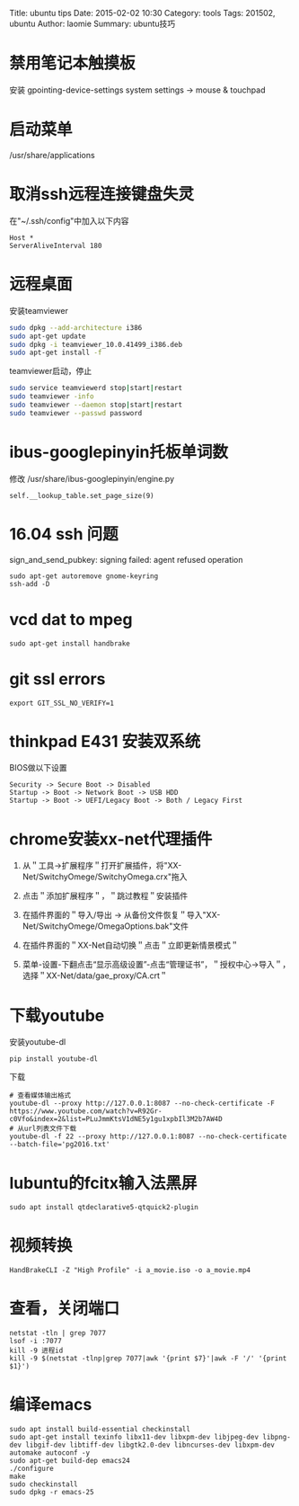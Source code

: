 Title: ubuntu tips
Date: 2015-02-02 10:30
Category: tools
Tags: 201502, ubuntu
Author: laomie
Summary: ubuntu技巧

禁用笔记本触摸板
=================================
安装 gpointing-device-settings
system settings -> mouse & touchpad

启动菜单
=========================================
/usr/share/applications

取消ssh远程连接键盘失灵
=========================================
在"~/.ssh/config"中加入以下内容
```
Host *
ServerAliveInterval 180
```

远程桌面
===========================
安装teamviewer
```bash
sudo dpkg --add-architecture i386
sudo apt-get update
sudo dpkg -i teamviewer_10.0.41499_i386.deb
sudo apt-get install -f
```

teamviewer启动，停止
```bash
sudo service teamviewerd stop|start|restart
sudo teamviewer -info
sudo teamviewer --daemon stop|start|restart
sudo teamviewer --passwd password
```

ibus-googlepinyin托板单词数
===============================
修改 /usr/share/ibus-googlepinyin/engine.py
```
self.__lookup_table.set_page_size(9)
```

16.04 ssh 问题
=========================
sign_and_send_pubkey: signing failed: agent refused operation
```
sudo apt-get autoremove gnome-keyring
ssh-add -D
```

vcd dat to mpeg
=========================
```
sudo apt-get install handbrake
```

git ssl errors
=========================
```
export GIT_SSL_NO_VERIFY=1
```

thinkpad E431 安装双系统
=====================================
BIOS做以下设置
```
Security -> Secure Boot -> Disabled
Startup -> Boot -> Network Boot -> USB HDD
Startup -> Boot -> UEFI/Legacy Boot -> Both / Legacy First
```

chrome安装xx-net代理插件
============================================
1. 从＂工具->扩展程序＂打开扩展插件，将"XX-Net/SwitchyOmege/SwitchyOmega.crx"拖入

2. 点击＂添加扩展程序＂，＂跳过教程＂安装插件

3. 在插件界面的＂导入/导出 -> 从备份文件恢复＂导入"XX-Net/SwitchyOmege/OmegaOptions.bak"文件

4. 在插件界面的＂XX-Net自动切换＂点击＂立即更新情景模式＂

5. 菜单-设置-下翻点击“显示高级设置”-点击“管理证书”，＂授权中心->导入＂，选择＂XX-Net/data/gae_proxy/CA.crt＂

下载youtube
=========================
安装youtube-dl
```
pip install youtube-dl
```
下载
```
# 查看媒体输出格式
youtube-dl --proxy http://127.0.0.1:8087 --no-check-certificate -F https://www.youtube.com/watch?v=R92Gr-c0Vfo&index=2&list=PLuJmmKtsV1dNE5y1gu1xpbIl3M2b7AW4D
# 从url列表文件下载
youtube-dl -f 22 --proxy http://127.0.0.1:8087 --no-check-certificate --batch-file='pg2016.txt'
```

lubuntu的fcitx输入法黑屏
=========================
```
sudo apt install qtdeclarative5-qtquick2-plugin
```

视频转换
==================
```
HandBrakeCLI -Z "High Profile" -i a_movie.iso -o a_movie.mp4
```

查看，关闭端口
==========
```
netstat -tln | grep 7077
lsof -i :7077
kill -9 进程id
kill -9 $(netstat -tlnp|grep 7077|awk '{print $7}'|awk -F '/' '{print $1}')
```

编译emacs
=============
```
sudo apt install build-essential checkinstall
sudo apt-get install texinfo libx11-dev libxpm-dev libjpeg-dev libpng-dev libgif-dev libtiff-dev libgtk2.0-dev libncurses-dev libxpm-dev automake autoconf -y
sudo apt-get build-dep emacs24
./configure
make
sudo checkinstall
sudo dpkg -r emacs-25
```
